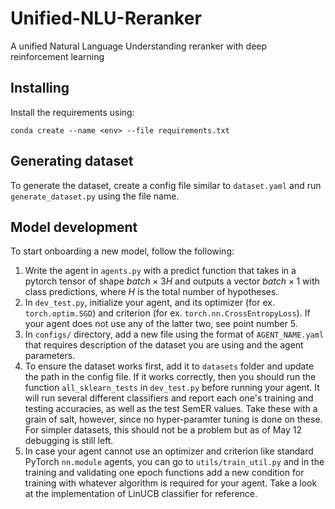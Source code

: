 # Unified-NLU-Reranker
 A unified Natural Language Understanding reranker with deep reinforcement learning

## Installing
Install the requirements using:

``
conda create --name <env> --file requirements.txt
``

## Generating dataset
To generate the dataset, create a config file similar to ``dataset.yaml`` and run ``generate_dataset.py`` using the file name.

## Model development
To start onboarding a new model, follow the following:
1. Write the agent in ``agents.py`` with a predict function that takes in a pytorch tensor of shape $batch \times 3H$ and outputs a vector $batch \times 1$ with class predictions, where $H$ is the total number of hypotheses.
2. In ``dev_test.py``, initialize your agent, and its optimizer (for ex. ``torch.optim.SGD``) and criterion (for ex. ``torch.nn.CrossEntropyLoss``). If your agent does not use any of the latter two, see point number 5.
3. In ``configs/`` directory, add a new file using the format of ``AGENT_NAME.yaml`` that requires description of the dataset you are using and the agent parameters.
4. To ensure the dataset works first, add it to ``datasets`` folder and update the path in the config file. If it works correctly, then you should run the function ``all_sklearn_tests`` in ``dev_test.py`` before running your agent. It will run several different classifiers and report each one's training and testing accuracies, as well as the test SemER values. Take these with a grain of salt, however, since no hyper-paramter tuning is done on these. For simpler datasets, this should not be a problem but as of May 12 debugging is still left.
5. In case your agent cannot use an optimizer and criterion like standard PyTorch ``nn.module`` agents, you can go to ``utils/train_util.py`` and in the training and validating one epoch functions add a new condition for training with whatever algorithm is required for your agent. Take a look at the implementation of LinUCB classifier for reference.

<!-- git push --set-upstream origin HEAD:main-dev-tests -->